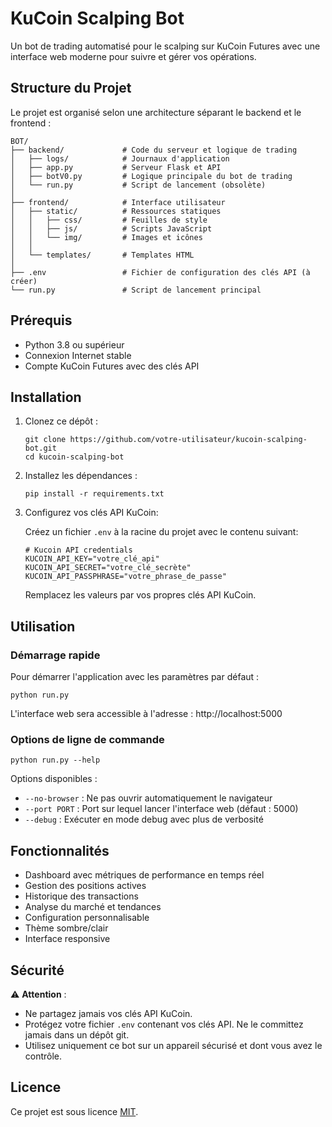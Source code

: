 # KuCoin Scalping Bot

Un bot de trading automatisé pour le scalping sur KuCoin Futures avec une interface web moderne pour suivre et gérer vos opérations.

## Structure du Projet

Le projet est organisé selon une architecture séparant le backend et le frontend :

```
BOT/
├── backend/             # Code du serveur et logique de trading
│   ├── logs/            # Journaux d'application
│   ├── app.py           # Serveur Flask et API
│   ├── botV0.py         # Logique principale du bot de trading
│   └── run.py           # Script de lancement (obsolète)
│
├── frontend/            # Interface utilisateur
│   ├── static/          # Ressources statiques
│   │   ├── css/         # Feuilles de style
│   │   ├── js/          # Scripts JavaScript
│   │   └── img/         # Images et icônes
│   │
│   └── templates/       # Templates HTML
│
├── .env                 # Fichier de configuration des clés API (à créer)
└── run.py               # Script de lancement principal
```

## Prérequis

- Python 3.8 ou supérieur
- Connexion Internet stable
- Compte KuCoin Futures avec des clés API

## Installation

1. Clonez ce dépôt :
   ```
   git clone https://github.com/votre-utilisateur/kucoin-scalping-bot.git
   cd kucoin-scalping-bot
   ```

2. Installez les dépendances :
   ```
   pip install -r requirements.txt
   ```

3. Configurez vos clés API KuCoin:
   
   Créez un fichier `.env` à la racine du projet avec le contenu suivant:
   ```
   # Kucoin API credentials
   KUCOIN_API_KEY="votre_clé_api"
   KUCOIN_API_SECRET="votre_clé_secrète"
   KUCOIN_API_PASSPHRASE="votre_phrase_de_passe"
   ```
   
   Remplacez les valeurs par vos propres clés API KuCoin.

## Utilisation

### Démarrage rapide

Pour démarrer l'application avec les paramètres par défaut :

```
python run.py
```

L'interface web sera accessible à l'adresse : http://localhost:5000

### Options de ligne de commande

```
python run.py --help
```

Options disponibles :
- `--no-browser` : Ne pas ouvrir automatiquement le navigateur
- `--port PORT` : Port sur lequel lancer l'interface web (défaut : 5000)
- `--debug` : Exécuter en mode debug avec plus de verbosité

## Fonctionnalités

- Dashboard avec métriques de performance en temps réel
- Gestion des positions actives
- Historique des transactions
- Analyse du marché et tendances
- Configuration personnalisable
- Thème sombre/clair
- Interface responsive

## Sécurité

⚠️ **Attention** : 
- Ne partagez jamais vos clés API KuCoin.
- Protégez votre fichier `.env` contenant vos clés API. Ne le committez jamais dans un dépôt git.
- Utilisez uniquement ce bot sur un appareil sécurisé et dont vous avez le contrôle.

## Licence

Ce projet est sous licence [MIT](LICENSE). 